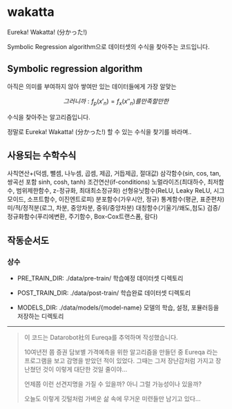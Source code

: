# wakatta 

Eureka! Wakatta! (分かった!)

Symbolic Regression algorithm으로 데이터셋의 수식을 찾아주는 코드입니다.



## Symbolic regression algorithm

아직은 의미를 부여하지 않아 쌓여만 있는 데이터들에게 가장 알맞는

```math
그러니까: f_p(x'_n) = f_x(x''_n) 를 만족할만한
```

수식을 찾아주는 알고리즘입니다.

정말로 Eureka! Wakatta! (分かった!) 할 수 있는 수식을 찾기를 바라며..

## 사용되는 수학수식

사칙연산+(덕셈, 뺄셈, 나누셈, 곱셈, 제곱, 거듭제곱, 절대값)
삼각함수(sin, cos, tan, 쌍곡선 포함 sinh, cosh, tanh)
조건연산(if-conditions)
노멀라이즈(최대하수, 최저함수, 범위제한함수, z-정규화, 최대최소정규화)
선형유닛함수(ReLU, Leaky ReLU, 시그모이드, 소프트함수, 이진엔트로피)
분포함수(가우시안, 정규)
통계함수(평균, 표준편차)
미/적/정적분(로그, 차분, 중앙차분, 중위/중앙차분)
대칭함수(기울기/왜도,첨도)
검증/정규화함수(푸리에변환, 주기함수, Box-Cox트랜스폼, 람다)


## 작동순서도

### 상수

- PRE_TRAIN_DIR: ./data/pre-train/
  학습예정 데이터셋 디렉토리

- POST_TRAIN_DIR: ./data/post-train/
  학습완료 데이터셋 디렉토리

- MODELS_DIR: ./data/models/{model-name}
  모델의 학습, 설정, 포뮬러등을 저장하는 디렉토리

---

> 이 코드는 Datarobot社의 Eureqa를 추억하며 작성했습니다.
> 
> 10여년전 쯤 증권 담보별 가격예측을 위한 알고리즘을 만들던 중 Eureqa 라는 프로그램을 보고 감명을 받았던 적이 있었다. 그때는 그저 장난감처럼 가지고 장난쳤던 것이 이렇게 대단한 것일 줄이야... 
>
> 언제쯤 이런 선견지명을 가질 수 있을까? 아니 그럴 가능성이나 있을까?
>
> 오늘도 이렇게 깃털처럼 가벼운 삶 속에 무거운 미련들만 남기고 있다...